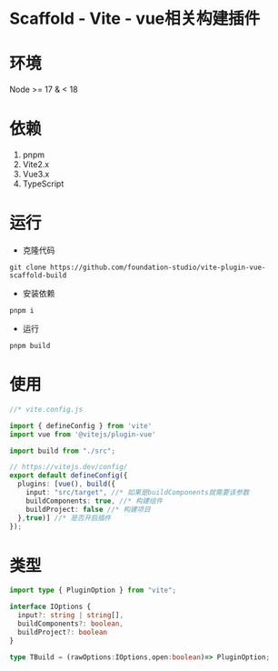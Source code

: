 # Scaffold - Vite - vue相关构建插件

# 环境
Node >= 17 & < 18

# 依赖
1. pnpm
2. Vite2.x
3. Vue3.x
6. TypeScript

# 运行
- 克隆代码
```shell
git clone https://github.com/foundation-studio/vite-plugin-vue-scaffold-build
```
- 安装依赖
```shell
pnpm i
```
- 运行  
```shell
pnpm build
```
# 使用
```ts
//* vite.config.js

import { defineConfig } from 'vite'
import vue from '@vitejs/plugin-vue'

import build from "./src";

// https://vitejs.dev/config/
export default defineConfig({
  plugins: [vue(), build({
    input: "src/target", //* 如果是buildComponents就需要该参数
    buildComponents: true, //* 构建组件
    buildProject: false //* 构建项目
  },true)] //* 是否开启插件
});
```
# 类型
```ts
import type { PluginOption } from "vite";

interface IOptions {
  input?: string | string[],
  buildComponents?: boolean,
  buildProject?: boolean
}

type TBuild = (rawOptions:IOptions,open:boolean)=> PluginOption;
```